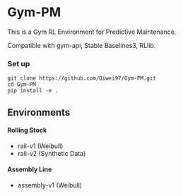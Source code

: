 # Gym-PM

This is a Gym RL Environment for Predictive Maintenance.

Compatible with gym-api, Stable Baselines3, RLlib.

### Set up

```
git clone https://github.com/Qiwei97/Gym-PM.git
cd Gym-PM
pip install -e .
```

## Environments

#### Rolling Stock
  * rail-v1 (Weibull)
  * rail-v2 (Synthetic Data)

#### Assembly Line
  * assembly-v1 (Weibull)
